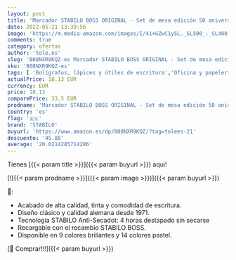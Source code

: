 ```yaml
---
layout: post
title: 'Marcador STABILO BOSS ORIGINAL - Set de mesa edición 50 aniversario con 23 colores  9 fluorescentes y 14 pastel '
date: 2022-05-21 13:39:56
image: 'https://m.media-amazon.com/images/I/41+GZwC1ySL._SL500_._SL400_.jpg'
comments: true
category: ofertas
author: 'tole.es'
slug: 'B08NXR9KQZ-es Marcador STABILO BOSS ORIGINAL - Set de mesa edición 50...'
sku: 'B08NXR9KQZ-es'
tags: [ 'Bolígrafos, lápices y útiles de escritura','Oficina y papelería','Rotuladores y subrayadores','Subrayadores','stabilo','🇪🇸', ]
actualPrice: 18.13 EUR
currency: EUR
price: 18.13
comparePrice: 33.5 EUR
prodname: 'Marcador STABILO BOSS ORIGINAL - Set de mesa edición 50 aniversario con 23 colores  9 fluorescentes y 14 pastel '
country: 'es'
flag: '🇪🇸'
brand: 'STABILO'
buyurl: 'https://www.amazon.es/dp/B08NXR9KQZ/?tag=tolees-21'
descuento: '45.88'
average: '20.0214285714286'
---
```


Tienes [{{< param title >}}]({{< param buyurl >}}) aqui!

[![{{< param prodname >}}]({{< param image >}})]({{< param buyurl >}})

🔎:

- Acabado de alta calidad, tinta y comodidad de escritura.
- Diseño clásico y calidad alemana desde 1971.
- Tecnología STABILO Anti-Secadot: 4 horas destapado sin secarse
- Recargable con el recambio STABILO BOSS.
- Disponible en 9 colores brillantes y 14 colores pastel.

[🛒 Comprar!!!]({{< param buyurl >}})
